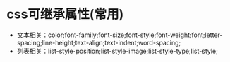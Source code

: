 # css可继承属性(常用)
- 文本相关：color;font-family;font-size;font-style;font-weight;font;letter-spacing;line-height;text-align;text-indent;word-spacing;
- 列表相关：list-style-position;list-style-image;list-style-type;list-style;
